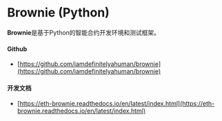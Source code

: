 # Brownie \(Python\)

**Brownie**是基于Python的智能合约开发环境和测试框架。



#### Github

* [https://github.com/iamdefinitelyahuman/brownie](https://github.com/iamdefinitelyahuman/brownie)



#### 开发文档

* [https://eth-brownie.readthedocs.io/en/latest/index.html](https://eth-brownie.readthedocs.io/en/latest/index.html)





